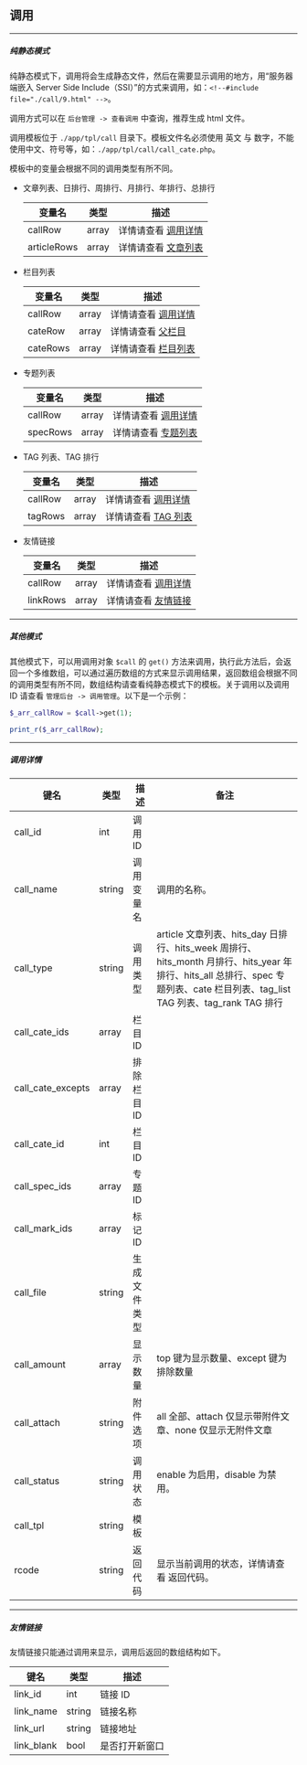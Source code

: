 ## 调用

----------

##### 纯静态模式

纯静态模式下，调用将会生成静态文件，然后在需要显示调用的地方，用“服务器端嵌入 Server Side Include（SSI）”的方式来调用，如：`<!--#include file="./call/9.html" -->`。

调用方式可以在 `后台管理 -> 查看调用` 中查询，推荐生成 html 文件。

调用模板位于 `./app/tpl/call` 目录下。模板文件名必须使用 英文 与 数字，不能使用中文、符号等，如：`./app/tpl/call/call_cate.php`。

模板中的变量会根据不同的调用类型有所不同。

* 文章列表、日排行、周排行、月排行、年排行、总排行

  | 变量名 | 类型 | 描述 |
  | - | - | - |
  | callRow | array | 详情请查看 [调用详情](#callRow) |
  | articleRows | array | 详情请查看 [文章列表](article.md) |

* 栏目列表

  | 变量名 | 类型 | 描述 |
  | - | - | - |
  | callRow | array | 详情请查看 [调用详情](#callRow) |
  | cateRow | array | 详情请查看 [父栏目](cate.md) |
  | cateRows | array | 详情请查看 [栏目列表](cate.md) |

* 专题列表

  | 变量名 | 类型 | 描述 |
  | - | - | - |
  | callRow | array | 详情请查看 [调用详情](#callRow) |
  | specRows | array | 详情请查看 [专题列表](spec.md) |

* TAG 列表、TAG 排行

  | 变量名 | 类型 | 描述 |
  | - | - | - |
  | callRow | array | 详情请查看 [调用详情](#callRow) |
  | tagRows | array | 详情请查看 [TAG 列表](tag.md) |

* 友情链接

  | 变量名 | 类型 | 描述 |
  | - | - | - |
  | callRow | array | 详情请查看 [调用详情](#callRow) |
  | linkRows | array | 详情请查看 [友情链接](#linkRow) |

----------

##### 其他模式

其他模式下，可以用调用对象 `$call` 的 `get()` 方法来调用，执行此方法后，会返回一个多维数组，可以通过遍历数组的方式来显示调用结果，返回数组会根据不同的调用类型有所不同，数组结构请查看纯静态模式下的模板。关于调用以及调用 ID 请查看 `管理后台 -> 调用管理`。以下是一个示例：

``` php
$_arr_callRow = $call->get(1);

print_r($_arr_callRow);
```

----------

<span id="callRow"></span>

##### 调用详情

| 键名 | 类型 | 描述 | 备注 |
| - | - | - | - |
| call_id | int | 调用 ID | |
| call_name | string | 调用变量名 | 调用的名称。 |
| call_type | string | 调用类型 | article 文章列表、hits_day 日排行、hits_week 周排行、hits_month 月排行、hits_year 年排行、hits_all 总排行、spec 专题列表、cate 栏目列表、tag_list TAG 列表、tag_rank TAG 排行 |
| call_cate_ids | array | 栏目 ID | |
| call_cate_excepts | array | 排除栏目 ID | |
| call_cate_id | int | 栏目 ID | |
| call_spec_ids | array | 专题 ID | |
| call_mark_ids | array | 标记 ID | |
| call_file | string | 生成文件类型 |
| call_amount | array | 显示数量 | top 键为显示数量、except 键为排除数量 |
| call_attach | string | 附件选项 | all 全部、attach 仅显示带附件文章、none 仅显示无附件文章 |
| call_status | string | 调用状态 | enable 为启用，disable 为禁用。 |
| call_tpl | string | 模板 | |
| rcode | string | 返回代码 | 显示当前调用的状态，详情请查看 返回代码。 |

----------

<span id="linkRow"></span>

##### 友情链接

友情链接只能通过调用来显示，调用后返回的数组结构如下。

| 键名 | 类型 | 描述 |
| - | - | - |
| link_id | int | 链接 ID |
| link_name | string | 链接名称 |
| link_url | string | 链接地址 |
| link_blank | bool | 是否打开新窗口 |

